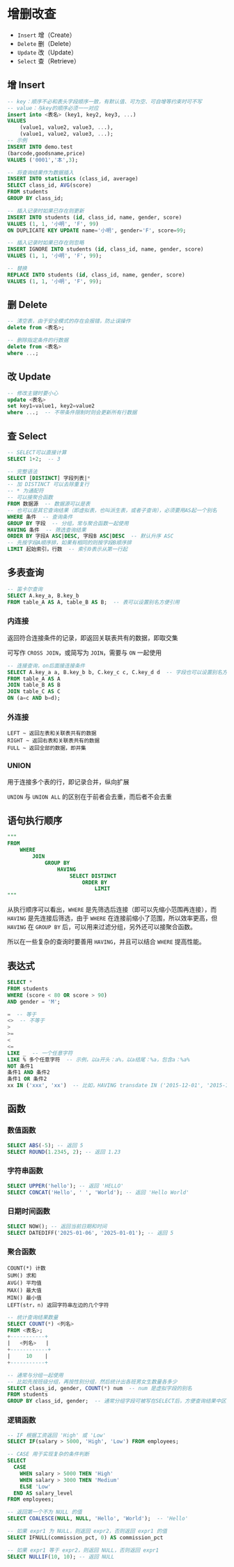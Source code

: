 
# 增删改查

- `Insert` 增（Create）
- `Delete` 删（Delete）
- `Update` 改（Update）
- `Select` 查（Retrieve）

## 增 Insert

```sql
-- key：顺序不必和表头字段顺序一致，有默认值、可为空、可自增等约束时可不写
-- value：与key的顺序必须一一对应
insert into <表名> (key1, key2, key3, ...) 
VALUES 
    (value1, value2, value3, ...),
    (value1, value2, value3, ...);
-- 示例
INSERT INTO demo.test
(barcode,goodsname,price)
VALUES ('0001','本',3);

-- 将查询结果作为数据插入
INSERT INTO statistics (class_id, average) 
SELECT class_id, AVG(score) 
FROM students 
GROUP BY class_id;

-- 插入记录时如果已存在则更新
INSERT INTO students (id, class_id, name, gender, score)
VALUES (1, 1, '小明', 'F', 99) 
ON DUPLICATE KEY UPDATE name='小明', gender='F', score=99;

-- 插入记录时如果已存在则忽略
INSERT IGNORE INTO students (id, class_id, name, gender, score) 
VALUES (1, 1, '小明', 'F', 99);

-- 替换
REPLACE INTO students (id, class_id, name, gender, score)
VALUES (1, 1, '小明', 'F', 99);
```

## 删 Delete

```sql
-- 清空表，由于安全模式的存在会报错，防止误操作
delete from <表名>;

-- 删除指定条件的行数据
delete from <表名> 
where ...;
```

## 改 Update

```sql
-- 修改主键时要小心
update <表名> 
set key1=value1, key2=value2 
where ...;  -- 不带条件限制时则会更新所有行数据
```

## 查 Select

```sql
-- SELECT可以直接计算
SELECT 1+2;  -- 3

-- 完整语法
SELECT [DISTINCT] 字段列表|*
-- 加 DISTINCT 可以去除重复行
-- * 为通配符
-- 可以接聚合函数
FROM 数据源  -- 数据源可以是表
-- 也可以是其它查询结果（即虚拟表，也叫派生表，或者子查询），必须要用AS起一个别名
WHERE 条件  -- 查询条件
GROUP BY 字段  -- 分组，常与聚合函数一起使用
HAVING 条件  -- 筛选查询结果
ORDER BY 字段A ASC|DESC, 字段B ASC|DESC  -- 默认升序 ASC
-- 先按字段A顺序排，如果有相同的则按字段B顺序排
LIMIT 起始索引，行数  -- 索引0表示从第一行起
```

## 多表查询

```sql
-- 笛卡尔查询
SELECT A.key_a, B.key_b
FROM table_A AS A, table_B AS B;  -- 表可以设置别名方便引用
```

### 内连接

返回符合连接条件的记录，即返回关联表共有的数据，即取交集

可写作 `CROSS JOIN`，或简写为 `JOIN`，需要与 `ON` 一起使用

```sql
-- 连接查询，on后面接连接条件
SELECT A.key_a a, B.key_b b, C.key_c c, C.key_d d  -- 字段也可以设置别名方便引用
FROM table_A AS A
JOIN table_B AS B
JOIN table_C AS C
ON (a=c AND b=d);
```

### 外连接

```text
LEFT ~ 返回左表和关联表共有的数据
RIGHT ~ 返回右表和关联表共有的数据
FULL ~ 返回全部的数据，即并集
```

### UNION

用于连接多个表的行，即记录合并，纵向扩展

`UNION` 与 `UNION ALL` 的区别在于前者会去重，而后者不会去重

## 语句执行顺序

```sql
"""
FROM
    WHERE
        JOIN
            GROUP BY
                HAVING
                    SELECT DISTINCT
                        ORDER BY
                            LIMIT
"""
```

从执行顺序可以看出，`WHERE` 是先筛选后连接（即可以先缩小范围再连接），而 `HAVING` 是先连接后筛选，由于 `WHERE` 在连接前缩小了范围，所以效率更高，但 `HAVING` 在 `GROUP BY` 后，可以用来过滤分组，另外还可以接聚合函数。

所以在一些复杂的查询时要善用 `HAVING`，并且可以结合 `WHERE` 提高性能。

## 表达式

```sql
SELECT * 
FROM students 
WHERE (score < 80 OR score > 90) 
AND gender = 'M';
```

```sql
=  -- 等于
<>  -- 不等于
>
>=
<
<=
LIKE _  -- 一个任意字符
LIKE % 多个任意字符  -- 示例，以a开头：a%，以a结尾：%a，包含a：%a%
NOT 条件1
条件1 AND 条件2
条件1 OR 条件2
xx IN ('xxx', 'xx')  -- 比如，HAVING transdate IN ('2015-12-01', '2015-12-03')
```

## 函数

### 数值函数

```sql
SELECT ABS(-5); -- 返回 5
SELECT ROUND(1.2345, 2); -- 返回 1.23
```

### 字符串函数

```sql
SELECT UPPER('hello'); -- 返回 'HELLO'
SELECT CONCAT('Hello', ' ', 'World'); -- 返回 'Hello World'
```

### 日期时间函数

```sql
SELECT NOW(); -- 返回当前日期和时间
SELECT DATEDIFF('2025-01-06', '2025-01-01'); -- 返回 5
```

### 聚合函数

```text
COUNT(*) 计数
SUM() 求和
AVG() 平均值
MAX() 最大值
MIN() 最小值
LEFT(str，n) 返回字符串左边的几个字符
```

```sql
-- 统计查询结果数量
SELECT COUNT(*) <列名>
FROM <表名>;
+-----------+
|   <列名>   |
+------------+
|     10    |
+-----------+

-- 通常与分组一起使用
-- 比如先按班级分组，再按性别分组，然后统计出各班男女生数量各多少
SELECT class_id, gender, COUNT(*) num  -- num 是虚拟字段的别名
FROM students
GROUP BY class_id, gender;  -- 通常分组字段可被写在SELECT后，方便查询结果中区分
```

### 逻辑函数

```sql
-- IF 根据工资返回 'High' 或 'Low'
SELECT IF(salary > 5000, 'High', 'Low') FROM employees;

-- CASE 用于实现复杂的条件判断
SELECT 
  CASE 
    WHEN salary > 5000 THEN 'High'
    WHEN salary > 3000 THEN 'Medium'
    ELSE 'Low'
  END AS salary_level
FROM employees;

-- 返回第一个不为 NULL 的值
SELECT COALESCE(NULL, NULL, 'Hello', 'World');  -- 'Hello'

-- 如果 expr1 为 NULL，则返回 expr2，否则返回 expr1 的值
SELECT IFNULL(commission_pct, 0) AS commission_pct

-- 如果 expr1 等于 expr2，则返回 NULL，否则返回 expr1
SELECT NULLIF(10, 10); -- 返回 NULL
```
